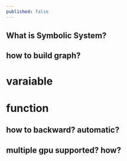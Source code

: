 ```yaml
---
published: false
---
```


## What is Symbolic System? 


## how to build graph?

# varaiable 

# function


## how to backward? automatic?


## multiple gpu supported? how?

## 




